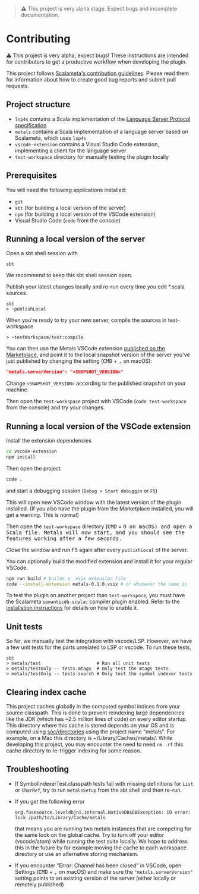 > ⚠️ This project is very alpha stage. Expect bugs and incomplete documentation.

# Contributing

:warning: This project is very alpha, expect bugs! These instructions are
intended for contributors to get a productive workflow when developing the
plugin.

This project follows
[Scalameta's contribution guidelines](https://github.com/scalameta/scalameta/blob/master/CONTRIBUTING.md).
Please read them for information about how to create good bug reports and submit
pull requests.

## Project structure

* `lsp4s` contains a Scala implementation of the
  [Language Server Protocol specification](https://github.com/Microsoft/language-server-protocol/blob/master/protocol.md)
* `metals` contains a Scala implementation of a language server based on
  Scalameta, which uses `lsp4s`
* `vscode-extension` contains a Visual Studio Code extension, implementing a
  client for the language server
* `test-workspace` directory for manually testing the plugin locally

## Prerequisites
You will need the following applications installed:

* `git`
* `sbt` (for building a local version of the server)
* `npm` (for building a local version of the VSCode extension)
* Visual Studio Code (`code` from the console)

## Running a local version of the server
Open a sbt shell session with

```
sbt
```

We recommend to keep this sbt shell session open.

Publish your latest changes locally and re-run every time you edit *.scala sources.
```
sbt
> ~publishLocal
```

When you're ready to try your new server, compile the sources in test-workspace

```
> ~testWorkspace/test:compile
```

You can then use the Metals VSCode extension [published on the Marketplace](https://marketplace.visualstudio.com/items?itemName=scalameta.metals),
and point it to the local snapshot version of the server you've just published by changing the
setting (<kbd>CMD</kbd> + <kbd>,</kbd> on macOS):

```json
"metals.serverVersion": "<SNAPSHOT_VERSION>"
```

Change `<SNAPSHOT_VERSION>` according to the published snapshot on your machine.

Then open the `test-workspace` project with VSCode (`code test-workspace` from the console)
and try your changes.

## Running a local version of the VSCode extension

Install the extension dependencies

```sh
cd vscode-extension
npm install
```

Then open the project

```sh
code .
```

and start a debugging session (`Debug > Start debuggin` or `F5`)

This will open new VSCode window with the latest version of the plugin installed.
(If you also have the plugin from the Marketplace installed, you will get a warning. This is normal)

Then open the `test-workspace` directory (<kbd>CMD</kbd> + <kbd>O</kdb> on macOS) and open a Scala
file. Metals will now start, and you should see the features working after a few seconds.

Close the window and run F5 again after every `publishLocal` of the server.

You can optionally build the modified extension and install it for your regular VSCode.

```sh
npm run build # builds a .vsix extension file
code --install-extension metals-0.1.0.vsix # or whatever the name is
```

To test the plugin on another project than `test-workspace`, you must have the
Scalameta `semanticdb-scalac` compiler plugin enabled.
Refer to the [installation instructions](/docs/installation.md) for details on how to enable it.

## Unit tests

So far, we manually test the integration with vscode/LSP. However, we have a few
unit tests for the parts unrelated to LSP or vscode. To run these tests,

```
sbt
> metals/test                     # Run all unit tests
> metals/testOnly -- tests.mtags  # Only test the mtags tests
> metals/testOnly -- tests.search # Only test the symbol indexer tests
```

## Clearing index cache

This project caches globally in the computed symbol indices from your source
classpath. This is done to prevent reindexing large dependencies like the JDK
(which has ~2.5 million lines of code) on every editor startup. This directory
where this cache is stored depends on your OS and is computed using
[soc/directories](https://github.com/soc/directories) using the project name
"metals". For example, on a Mac this directory is ~/Library/Caches/metals/.
While developing this project, you may encounter the need to need `rm -rf` this
cache directory to re-trigger indexing for some reason.

## Troubleshooting

* If SymbolIndexerTest.classpath tests fail with missing definitions for `List`
  or `CharRef`, try to run `metalsSetup` from the sbt shell and then re-run.

* If you get the following error

      org.fusesource.leveldbjni.internal.NativeDB$DBException: IO error: lock /path/to/Library/Cache/metals

  that means you are running two metals instances that are competing for the
  same lock on the global cache. Try to turn off your editor (vscode/atom) while
  running the test suite locally. We hope to address this in the future by for
  example moving the cache to each workspace directory or use an alternative
  storing mechanism.

* If you encounter "Error: Channel has been closed" in VSCode, open Settings
(<kbd>CMD</kbd> + <kbd>,</kbd> on macOS)
and make sure the `"metals.serverVersion"` setting points to an existing version of the server
(either locally or remotely published)

